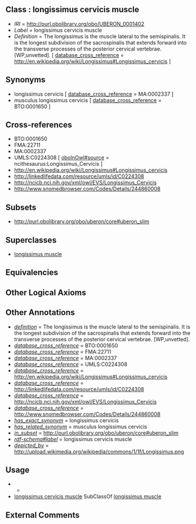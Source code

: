 
## Class : longissimus cervicis muscle

 * *IRI* = http://purl.obolibrary.org/obo/UBERON_0001402
 * *Label* = longissimus cervicis muscle
 * *Definition* = The longissimus is the muscle lateral to the semispinalis. It is the longest subdivision of the sacrospinalis that extends forward into the transverse processes of the posterior cervical vertebrae. [WP,unvetted]. [ [database_cross_reference](../../ef/oboInOwl#hasDbXref.md) = http://en.wikipedia.org/wiki/Longissimus#Longissimus_cervicis ]

## Synonyms

 * longissimus cervicis [ [database_cross_reference](../../ef/oboInOwl#hasDbXref.md) = MA:0002337 ]
 * musculus longissimus cervicis [ [database_cross_reference](../../ef/oboInOwl#hasDbXref.md) = BTO:0001650 ]

## Cross-references

 * BTO:0001650
 * FMA:22711
 * MA:0002337
 * UMLS:C0224308 [ [oboInOwl#source](../../ce/oboInOwl#source.md) = ncithesaurus:Longissimus_Cervicis ]
 * http://en.wikipedia.org/wiki/Longissimus#Longissimus_cervicis
 * http://linkedlifedata.com/resource/umls/id/C0224308
 * http://ncicb.nci.nih.gov/xml/owl/EVS/Longissimus_Cervicis
 * http://www.snomedbrowser.com/Codes/Details/244860008

## Subsets

 * http://purl.obolibrary.org/obo/uberon/core#uberon_slim

## Superclasses

 * [longissimus muscle](../../UBERON/92/UBERON_0000392.md)

## Equivalencies


## Other Logical Axioms


## Other Annotations

 * *[definition](../../IAO/15/IAO_0000115.md)* = The longissimus is the muscle lateral to the semispinalis. It is the longest subdivision of the sacrospinalis that extends forward into the transverse processes of the posterior cervical vertebrae. [WP,unvetted].
 * *[database_cross_reference](../../ef/oboInOwl#hasDbXref.md)* = BTO:0001650
 * *[database_cross_reference](../../ef/oboInOwl#hasDbXref.md)* = FMA:22711
 * *[database_cross_reference](../../ef/oboInOwl#hasDbXref.md)* = MA:0002337
 * *[database_cross_reference](../../ef/oboInOwl#hasDbXref.md)* = UMLS:C0224308
 * *[database_cross_reference](../../ef/oboInOwl#hasDbXref.md)* = http://en.wikipedia.org/wiki/Longissimus#Longissimus_cervicis
 * *[database_cross_reference](../../ef/oboInOwl#hasDbXref.md)* = http://linkedlifedata.com/resource/umls/id/C0224308
 * *[database_cross_reference](../../ef/oboInOwl#hasDbXref.md)* = http://ncicb.nci.nih.gov/xml/owl/EVS/Longissimus_Cervicis
 * *[database_cross_reference](../../ef/oboInOwl#hasDbXref.md)* = http://www.snomedbrowser.com/Codes/Details/244860008
 * *[has_exact_synonym](../../ym/oboInOwl#hasExactSynonym.md)* = longissimus cervicis
 * *[has_related_synonym](../../ym/oboInOwl#hasRelatedSynonym.md)* = musculus longissimus cervicis
 * *[in_subset](../../et/oboInOwl#inSubset.md)* = http://purl.obolibrary.org/obo/uberon/core#uberon_slim
 * *[rdf-schema#label](../../el/rdf-schema#label.md)* = longissimus cervicis muscle
 * *[depicted_by](../../depicted/by/depicted_by.md)* = http://upload.wikimedia.org/wikipedia/commons/1/1f/Longissimus.png

## Usage

 * -
 * [longissimus cervicis muscle](../../UBERON/02/UBERON_0001402.md) SubClassOf [longissimus muscle](../../UBERON/92/UBERON_0000392.md)

## External Comments

